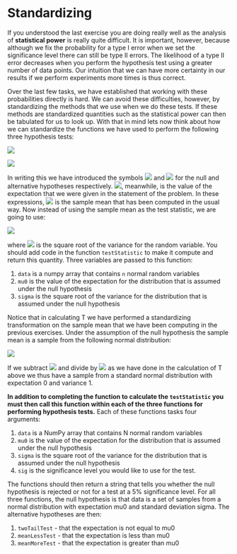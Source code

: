 # Standardizing

If you understood the last exercise you are doing really well as the analysis of __statistical power__ is really quite difficult.   It is important, however, because although we fix the probability for a type I error when we set the significance level there can still be type II errors.  The likelihood of a type II error decreases when you perform the hypothesis test using a greater number of data points.  Our intuition that we can have more certainty in our results if we perform experiments more times is thus correct.  

Over the last few tasks, we have established that working with these probabilities directly is hard.  We can avoid these difficulties, however, by standardizing the methods that we use when we do these tests.  If these methods are standardized quantities such as the statistical power can then be tabulated for us to look up.  With that in mind lets now think about how we can standardize the functions we have used to perform the following three  hypothesis tests:

![](https://render.githubusercontent.com/render/math?math=H_0:\mu=\mu_0\quad\H_0:\mu=\mu_0\quad\H_0:\mu=\mu_0)

![](https://render.githubusercontent.com/render/math?math=H_1:\mu\ne\mu_0\quad\H_1:\mu>\mu_0\quad\H_1:\mu<\mu_0)

In writing this we have introduced the symbols ![](https://render.githubusercontent.com/render/math?math=H_0) and ![](https://render.githubusercontent.com/render/math?math=H_1) for the null and alternative hypotheses respectively.  ![](https://render.githubusercontent.com/render/math?math=\mu_0), meanwhile, is the value of the expectation that we were given in the statement of the problem.  In these expressions, ![](https://render.githubusercontent.com/render/math?math=\mu) is the sample mean that has been computed in the usual way.  Now instead of using the sample mean as the test statistic, we are going to use:

![](https://render.githubusercontent.com/render/math?math=T=\frac{1}{\sigma\sqrt{n}}\sum_{i=1}^{n}(X_i-\mu_0))

where ![](https://render.githubusercontent.com/render/math?math=\sigma) is the square root of the variance for the random variable.  You should add code in the function `testStatistic` to make it compute and return this quantity.  Three variables are passed to this function:

1. `data` is a numpy array that contains `n` normal random variables 
2. `mu0` is the value of the expectation for the distribution that is assumed under the null hypothesis
3. `sigma` is the square root of the variance for the distribution that is assumed under the null hypothesis

Notice that in calculating T we have performed a standardizing transformation on the sample mean that we have been computing in the previous exercises.  Under the assumption of the null hypothesis the sample mean is a sample from the following normal distribution:

![](https://render.githubusercontent.com/render/math?math=\mu=N\left(\mu_0,\frac{\sigma}{\sqrt{n}}\right))

If we subtract ![](https://render.githubusercontent.com/render/math?math=\mu_0) and divide by ![](https://render.githubusercontent.com/render/math?math=\sigma/\sqrt{N}) as we have done in the calculation of T above we thus have a sample from a standard normal distribution with expectation 0 and variance 1.

__In addition to completing the function to calculate the `testStatistic` you must then call this function within each of the three functions for performing hypothesis tests.__  Each of these functions tasks four arguments:

1. `data` is a NumPy array that contains N normal random variables 
2. `mu0` is the value of the expectation for the distribution that is assumed under the null hypothesis
3. `sigma` is the square root of the variance for the distribution that is assumed under the null hypothesis
4. `sig` is the significance level you would like to use for the test.

The functions should then return a string that tells you whether the null hypothesis is rejected or not for a test at a 5% significance level.  For all three functions, the null hypothesis is that data is a set of samples from a normal distribution with expectation mu0 and standard deviation sigma. The alternative hypotheses are then:

1. `twoTailTest` - that the expectation is not equal to mu0
2. `meanLessTest` - that the expectation is less than mu0
3. `meanMoreTest` - that the expectation is greater than mu0
